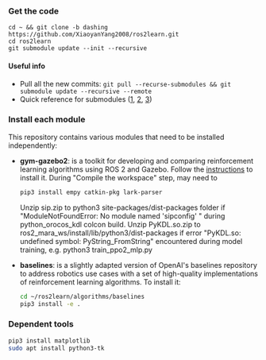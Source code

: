 ### Get the code
```
cd ~ && git clone -b dashing https://github.com/XiaoyanYang2008/ros2learn.git
cd ros2learn
git submodule update --init --recursive
```
#### Useful info
- Pull all the new commits: `git pull --recurse-submodules && git submodule update --recursive --remote`
- Quick reference for submodules ([1](http://www.vogella.com/tutorials/GitSubmodules/article.html), [2](https://chrisjean.com/git-submodules-adding-using-removing-and-updating/), [3](https://git-scm.com/book/en/v2/Git-Tools-Submodules))

### Install each module
This repository contains various modules that need to be installed independently:

- **gym-gazebo2**: is a toolkit for developing and comparing reinforcement learning algorithms using ROS 2 and Gazebo. Follow the [instructions](https://github.com/AcutronicRobotics/gym-gazebo2/blob/dashing/INSTALL.md) to install it. During "Compile the workspace" step, may need to 
  ```sh
  pip3 install empy catkin-pkg lark-parser
  ```
  Unzip sip.zip to python3 site-packages/dist-packages folder if "ModuleNotFoundError: No module named 'sipconfig' " during python_orocos_kdl colcon build.
  Unzip PyKDL.so.zip to ros2_mara_ws/install/lib/python3/dist-packages if error "PyKDL.so: undefined symbol: PyString_FromString" encountered during model training, e.g. python3 train_ppo2_mlp.py

- **baselines**: is a slightly adapted version of OpenAI's baselines repository to address robotics use cases with a set of high-quality implementations of reinforcement learning algorithms. To install it:

  ```sh
  cd ~/ros2learn/algorithms/baselines
  pip3 install -e .
  ```

### Dependent tools

```bash
pip3 install matplotlib
sudo apt install python3-tk
```
